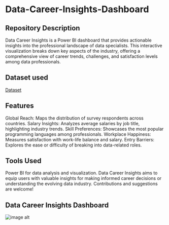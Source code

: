 # Data-Career-Insights-Dashboard

## Repository Description
Data Career Insights is a Power BI dashboard that provides actionable insights into the professional landscape of data specialists. This interactive visualization breaks down key aspects of the industry, offering a comprehensive view of career trends, challenges, and satisfaction levels among data professionals.

## Dataset used
<a href="https://github.com/ArunRoshan123/WorkSphere-Analytics/blob/e1d5f64eae4db07dd97d2275e4ec753a231ced42/PowerBI%20Full%20Project.xlsx">Dataset</a>

## Features
Global Reach: Maps the distribution of survey respondents across countries.
Salary Insights: Analyzes average salaries by job title, highlighting industry trends.
Skill Preferences: Showcases the most popular programming languages among professionals.
Workplace Happiness: Measures satisfaction with work-life balance and salary.
Entry Barriers: Explores the ease or difficulty of breaking into data-related roles.

## Tools Used
Power BI for data analysis and visualization.
Data Career Insights aims to equip users with valuable insights for making informed career decisions or understanding the evolving data industry. Contributions and suggestions are welcome!

## Data Career Insights Dashboard
![image alt](https://github.com/ArunRoshan123/WorkSphere-Analytics/blob/2a17c38c38fc0771329ccd0ba5e68801510121b9/WorkSphere%20Analytics%20Dashboard)
